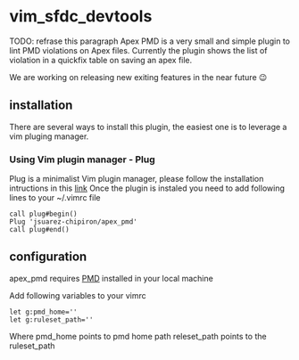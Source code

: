 # vim_sfdc_devtools

TODO: refrase this paragraph
Apex PMD is a very small and simple plugin to lint PMD violations on Apex files. Currently the plugin shows the list of violation in a quickfix table on saving an apex file. 

We are working on releasing new exiting features in the near future :wink:

## installation
There are several ways to install this plugin, the easiest one is to leverage a vim pluging manager. 

### Using Vim plugin manager - Plug

Plug is a minimalist Vim plugin manager, please follow the installation intructions in this [link](https://github.com/junegunn/vim-plug)
Once the plugin is instaled you need to add following lines to your ~/.vimrc file

```
call plug#begin()
Plug 'jsuarez-chipiron/apex_pmd'
call plug#end()
```

## configuration

apex_pmd requires [PMD](https://github.com/pmd/pmd/releases/) installed in your local machine

Add following variables to your vimrc

```
let g:pmd_home=''
let g:ruleset_path=''
```
Where
pmd_home points to pmd home path
releset_path points to the ruleset_path

